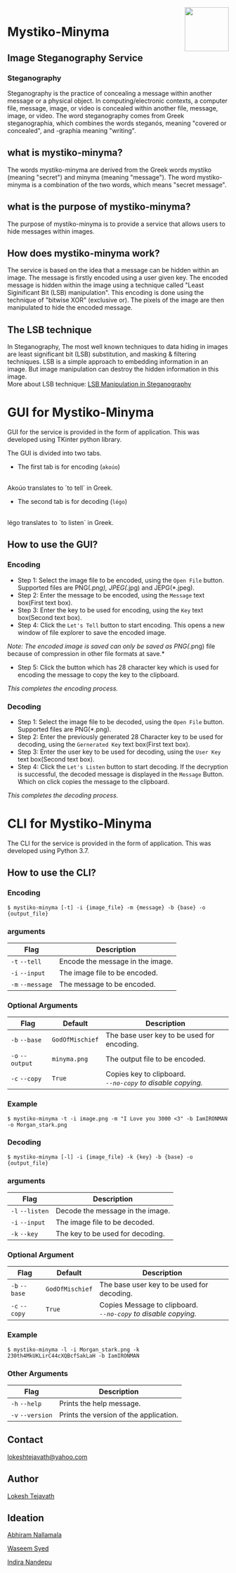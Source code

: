 <img align="right" padding-top="100%" height="100"  src="./resources/Feather for ESSE.svg" >

# Mystiko-Minyma


## Image Steganography Service


### Steganography
Steganography is the practice of concealing a message within another message or a physical object. In computing/electronic contexts, a computer file, message, image, or video is concealed within another file, message, image, or video. The word steganography comes from Greek steganographia, which combines the words steganós, meaning "covered or concealed", and -graphia meaning "writing".

## what is mystiko-minyma?
The words mystiko-minyma are derived from the Greek words mystiko (meaning "secret") and minyma (meaning "message"). The word mystiko-minyma is a combination of the two words, which means "secret message".

## what is the purpose of mystiko-minyma?
The purpose of mystiko-minyma is to provide a service that allows users to hide messages within images.

## How does mystiko-minyma work?
The service is based on the idea that a message can be hidden within an image. The message is firstly encoded using a user given key. The encoded message is hidden within the image using a technique called "Least Siginificant Bit (LSB) manipulation". This encoding is done using the technique of "bitwise XOR" (exclusive or). The pixels of the image are then manipulated to hide the encoded message.

## The LSB technique
In Steganography, The most well known techniques to data hiding in images are least significant bit (LSB) substitution, and masking & filtering techniques. LSB is a simple approach to embedding information in an image. But image manipulation can destroy the hidden information in this image.
<br>
More about LSB technique: [LSB Manipulation in Steganography](https://towardsdatascience.com/hiding-data-in-an-image-image-steganography-using-python-e491b68b1372)

# GUI for Mystiko-Minyma
GUI for the service is provided in the form of application. This was developed using TKinter python library.

The GUI is divided into two tabs.
- The first tab is for encoding (```akoúo```)
<br>
Akoúo translates to `to tell` in Greek.
<br>

- The second tab is for decoding (`légo`) 
<br>
légo translates to `to listen` in Greek.

## How to use the GUI?
### Encoding
- Step 1: Select the image file to be encoded, using the ```Open File``` button. Supported files are PNG(*.png), JPEG(*.jpg) and JEPG(*.jpeg).
- Step 2: Enter the message to be encoded, using the ```Message``` text box(First text box).
- Step 3: Enter the key to be used for encoding, using the ```Key``` text box(Second text box).
- Step 4: Click the ```Let's Tell``` button to start encoding. This opens a new window of file explorer to save the encoded image.

*Note: The encoded image is saved can only be saved as PNG(*.png) file because of compression in other file formats at save.*
- Step 5: Click the button which has 28 character key which is used for encoding the message to copy the key to the clipboard.

_This completes the encoding process._
### Decoding
- Step 1: Select the image file to be decoded, using the ```Open File``` button. Supported files are PNG(*.png).
- Step 2: Enter the previously generated 28 Character key to be used for decoding, using the ```Gernerated Key``` text box(First text box).
- Step 3: Enter the user key to be used for decoding, using the ```User Key``` text box(Second text box).
- Step 4: Click the ```Let's Listen``` button to start decoding. If the decryption is successful, the decoded message is displayed in the ```Message``` Button. Which on click copies the message to the clipboard.

_This completes the decoding process._

# CLI for Mystiko-Minyma
The CLI for the service is provided in the form of application. This was developed using Python 3.7.

## How to use the CLI?
### Encoding
```shell
$ mystiko-minyma [-t] -i {image_file} -m {message} -b {base} -o {output_file}
```
### arguments
Flag | Description
-----|------------
`-t`  `--tell`| Encode the message in the image.
`-i`  `--input`| The image file to be encoded.
`-m` `--message`| The message to be encoded.

### Optional Arguments

Flag | Default | Description
-----------|----------------|------------
`-b`  `--base` | `GodOfMischief` | The base user key to be used for encoding.
`-o`  `--output` | `minyma.png` | The output file to be encoded.
`-c` `--copy` |`True`| Copies key to clipboard. <br/>  _```--no-copy``` to disable copying._

### Example
```shell 
$ mystiko-minyma -t -i image.png -m "I Love you 3000 <3" -b IamIRONMAN -o Morgan_stark.png
 ```

### Decoding 
```shell
$ mystiko-minyma [-l] -i {image_file} -k {key} -b {base} -o {output_file}
```
### arguments
Flag | Description
-----|------------
`-l`  `--listen`| Decode the message in the image.
`-i`  `--input`| The image file to be decoded.
`-k` `--key`| The key to be used for decoding.

### Optional Argument
Flag | Default | Description
-----------|----------------|------------
`-b`  `--base` | `GodOfMischief` | The base user key to be used for decoding.
`-c` `--copy` |`True`| Copies Message to clipboard. <br/>  _```--no-copy``` to disable copying._

### Example
```shell
$ mystiko-minyma -l -i Morgan_stark.png -k 230th4MkUKLirC44cXQBcfSakLaH -b IamIRONMAN
```

### Other Arguments
Flag | Description
-----|------------
`-h`  `--help`| Prints the help message.
`-v`  `--version`| Prints the version of the application.


## Contact
lokeshtejavath@yahoo.com

## Author
[Lokesh Tejavath](https://github.com/lokeshtejavath)


## Ideation
[Abhiram Nallamala](https://github.com/Abhiram8910)

[Waseem Syed](https://github.com/sw2812)

[Indira Nandepu](https://github.com/CloverX4)
